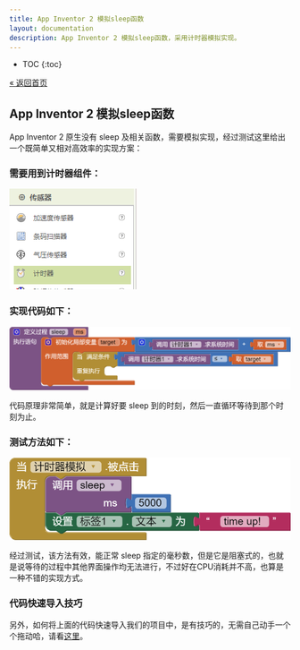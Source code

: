 ```yaml
---
title: App Inventor 2 模拟sleep函数
layout: documentation
description: App Inventor 2 模拟sleep函数，采用计时器模拟实现。
---
```


* TOC
{:toc}

[&laquo; 返回首页](index.html)

## App Inventor 2 模拟sleep函数

App Inventor 2 原生没有 sleep 及相关函数，需要模拟实现，经过测试这里给出一个既简单又相对高效率的实现方案：

### 需要用到计时器组件：

![计时器组件](images/计时器组件.png)

### 实现代码如下：

![模拟sleep实现](images/sleep.png)

代码原理非常简单，就是计算好要 sleep 到的时刻，然后一直循环等待到那个时刻为止。

### 测试方法如下：

![模拟sleep调用](images/call_sleep.png)

经过测试，该方法有效，能正常 sleep 指定的毫秒数，但是它是阻塞式的，也就是说等待的过程中其他界面操作均无法进行，不过好在CPU消耗并不高，也算是一种不错的实现方式。

### 代码快速导入技巧

另外，如何将上面的代码快速导入我们的项目中，是有技巧的，无需自己动手一个个拖动哈，请看[这里](../other/download-pngs.html)。
